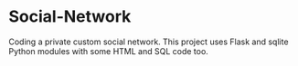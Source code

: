 # Social-Network
Coding a private custom social network. This project uses Flask and sqlite Python modules with some HTML and SQL code too.
